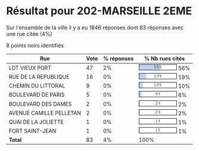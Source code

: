 # Résultat pour 202-MARSEILLE 2EME

Sur l'ensemble de la ville il y a eu 1846 réponses dont 83 réponses avec une rue citée (4%)

8 points noirs identifiés

| Rue | Vote | % réponses | % Nb rues cités|
|-----|------|------------|----------------|
| LDT VIEUX PORT | 47 | 2% | <img src="../../img/bar_56.gif" />&nbsp;56%|
| RUE DE LA REPUBLIQUE | 16 | 0% | <img src="../../img/bar_19.gif" />&nbsp;19%|
| CHEMIN DU LITTORAL | 9 | 0% | <img src="../../img/bar_10.gif" />&nbsp;10%|
| BOULEVARD DE PARIS | 5 | 0% | <img src="../../img/bar_6.gif" />&nbsp;6%|
| BOULEVARD DES DAMES | 2 | 0% | <img src="../../img/bar_2.gif" />&nbsp;2%|
| AVENUE CAMILLE PELLETAN | 2 | 0% | <img src="../../img/bar_2.gif" />&nbsp;2%|
| QUAI DE LA JOLIETTE | 1 | 0% | <img src="../../img/bar_1.gif" />&nbsp;1%|
| FORT SAINT-JEAN | 1 | 0% | <img src="../../img/bar_1.gif" />&nbsp;1%|
| **Total** | 83 | 4% | 100%|
